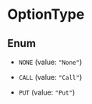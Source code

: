 

# OptionType

## Enum


* `NONE` (value: `"None"`)

* `CALL` (value: `"Call"`)

* `PUT` (value: `"Put"`)



